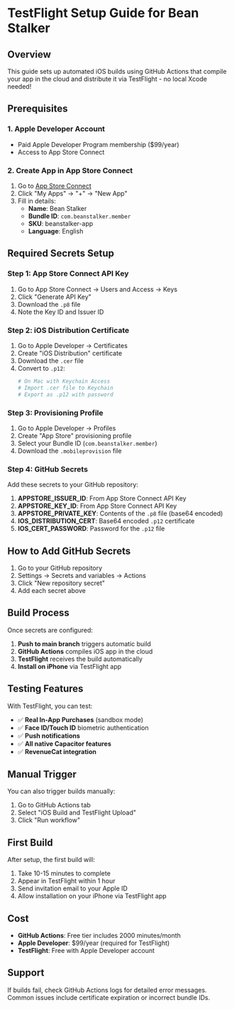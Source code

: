 # TestFlight Setup Guide for Bean Stalker

## Overview
This guide sets up automated iOS builds using GitHub Actions that compile your app in the cloud and distribute it via TestFlight - no local Xcode needed!

## Prerequisites

### 1. Apple Developer Account
- Paid Apple Developer Program membership ($99/year)
- Access to App Store Connect

### 2. Create App in App Store Connect
1. Go to [App Store Connect](https://appstoreconnect.apple.com)
2. Click "My Apps" → "+" → "New App"
3. Fill in details:
   - **Name**: Bean Stalker
   - **Bundle ID**: `com.beanstalker.member`
   - **SKU**: beanstalker-app
   - **Language**: English

## Required Secrets Setup

### Step 1: App Store Connect API Key
1. Go to App Store Connect → Users and Access → Keys
2. Click "Generate API Key"
3. Download the `.p8` file
4. Note the Key ID and Issuer ID

### Step 2: iOS Distribution Certificate
1. Go to Apple Developer → Certificates
2. Create "iOS Distribution" certificate
3. Download the `.cer` file
4. Convert to `.p12`:
   ```bash
   # On Mac with Keychain Access
   # Import .cer file to Keychain
   # Export as .p12 with password
   ```

### Step 3: Provisioning Profile
1. Go to Apple Developer → Profiles
2. Create "App Store" provisioning profile
3. Select your Bundle ID (`com.beanstalker.member`)
4. Download the `.mobileprovision` file

### Step 4: GitHub Secrets
Add these secrets to your GitHub repository:

1. **APPSTORE_ISSUER_ID**: From App Store Connect API Key
2. **APPSTORE_KEY_ID**: From App Store Connect API Key  
3. **APPSTORE_PRIVATE_KEY**: Contents of the `.p8` file (base64 encoded)
4. **IOS_DISTRIBUTION_CERT**: Base64 encoded `.p12` certificate
5. **IOS_CERT_PASSWORD**: Password for the `.p12` file

## How to Add GitHub Secrets

1. Go to your GitHub repository
2. Settings → Secrets and variables → Actions
3. Click "New repository secret"
4. Add each secret above

## Build Process

Once secrets are configured:

1. **Push to main branch** triggers automatic build
2. **GitHub Actions** compiles iOS app in the cloud
3. **TestFlight** receives the build automatically
4. **Install on iPhone** via TestFlight app

## Testing Features

With TestFlight, you can test:
- ✅ **Real In-App Purchases** (sandbox mode)
- ✅ **Face ID/Touch ID** biometric authentication
- ✅ **Push notifications**
- ✅ **All native Capacitor features**
- ✅ **RevenueCat integration**

## Manual Trigger

You can also trigger builds manually:
1. Go to GitHub Actions tab
2. Select "iOS Build and TestFlight Upload"
3. Click "Run workflow"

## First Build

After setup, the first build will:
1. Take 10-15 minutes to complete
2. Appear in TestFlight within 1 hour
3. Send invitation email to your Apple ID
4. Allow installation on your iPhone via TestFlight app

## Cost
- **GitHub Actions**: Free tier includes 2000 minutes/month
- **Apple Developer**: $99/year (required for TestFlight)
- **TestFlight**: Free with Apple Developer account

## Support
If builds fail, check GitHub Actions logs for detailed error messages. Common issues include certificate expiration or incorrect bundle IDs.